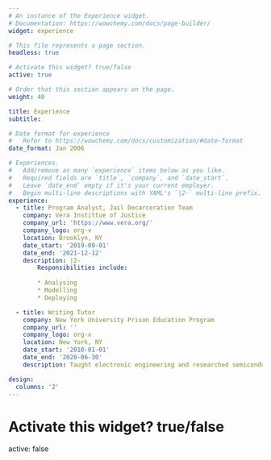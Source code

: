 ```yaml
---
# An instance of the Experience widget.
# Documentation: https://wowchemy.com/docs/page-builder/
widget: experience

# This file represents a page section.
headless: true

# Activate this widget? true/false
active: true

# Order that this section appears on the page.
weight: 40

title: Experience
subtitle:

# Date format for experience
#   Refer to https://wowchemy.com/docs/customization/#date-format
date_format: Jan 2006

# Experiences.
#   Add/remove as many `experience` items below as you like.
#   Required fields are `title`, `company`, and `date_start`.
#   Leave `date_end` empty if it's your current employer.
#   Begin multi-line descriptions with YAML's `|2-` multi-line prefix.
experience:
  - title: Program Analyst, Jail Decarceration Team
    company: Vera Instittue of Justice
    company_url: 'https://www.vera.org/'
    company_logo: org-v
    location: Brooklyn, NY
    date_start: '2019-09-01'
    date_end: '2021-12-12'
    description: |2-
        Responsibilities include:
        
        * Analysing
        * Modelling
        * Deploying

  - title: Writing Tutor
    company: New York University Prison Education Program
    company_url: ''
    company_logo: org-x
    location: New York, NY
    date_start: '2010-01-01'
    date_end: '2020-06-30'
    description: Taught electronic engineering and researched semiconductor physics.

design:
  columns: '2'
---
```

# Activate this widget? true/false
active: false
